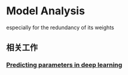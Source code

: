 # Model Analysis  
especially for the redundancy of its weights
## 相关工作  
### [Predicting parameters in deep learning](https://www.cs.toronto.edu/~ranzato/publications/denil_nips2013.pdf)

